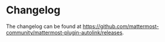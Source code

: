 # Changelog

The changelog can be found at https://github.com/mattermost-community/mattermost-plugin-autolink/releases.
